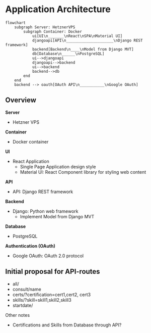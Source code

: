 # Application Architecture

```mermaid
flowchart
    subgraph Server: HetznerVPS
        subgraph Container: Docker
            ui[UI\n_______\nReact\nSPA\nMaterial UI]
            djangoapi[API\n_____________________\nDjango REST framework]
            backend[Backend\n____\nModel from Django MVT]
            db[Database\n______\nPostgreSQL]
            ui-->djangoapi
            djangoapi-->backend
            ui-->backend
            backend-->db
        end
    end
    backend --> oauth[OAuth API\n___________\nGoogle OAuth]
```

## Overview

**Server**

- Hetzner VPS

**Container**

- Docker container

**UI**

- React Application
  - Single Page Application design style
  - Material UI: React Component library for styling web content

**API**

- API: Django REST framework

**Backend**

- Django: Python web framework
  - Implement Model from Django MVT

**Database**

- PostgreSQL

**Authentication (OAuth)**

- Google OAuth: OAuth 2.0 protocol

## Initial proposal for API-routes

- all/
- consult/name
- certs/?certification=cert1,cert2, cert3
- skills/?skill=skill1,skill2,skill3
- startdate/

Other notes

- Certifications and Skills from Database through API?
